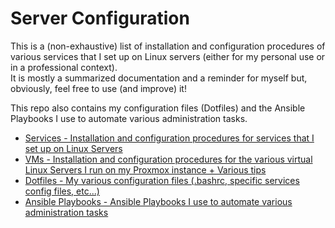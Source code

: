 # Server Configuration

This is a (non-exhaustive) list of installation and configuration procedures of various services that I set up on Linux servers (either for my personal use or in a professional context).  
It is mostly a summarized documentation and a reminder for myself but, obviously, feel free to use (and improve) it!

This repo also contains my configuration files (Dotfiles) and the Ansible Playbooks I use to automate various administration tasks.

- [Services - Installation and configuration procedures for services that I set up on Linux Servers](https://github.com/Antiz96/Linux-Server/tree/main/Services)
- [VMs - Installation and configuration procedures for the various virtual Linux Servers I run on my Proxmox instance + Various tips](https://github.com/Antiz96/Linux-Server/tree/main/VMs)
- [Dotfiles - My various configuration files (.bashrc, specific services config files, etc...)](https://github.com/Antiz96/Linux-Server/tree/main/Dotfiles)
- [Ansible Playbooks - Ansible Playbooks I use to automate various administration tasks](https://github.com/Antiz96/Linux-Server/tree/main/Ansible-Playbooks)
